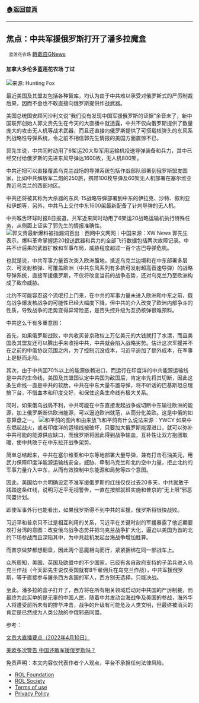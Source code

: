 ###  [:house:返回首頁](https://github.com/ourhimalayas/txt)
---


## 焦点：中共军援俄罗斯打开了潘多拉魔盒
` 蓝莲花农场` [轉載自GNews](https://gnews.org/zh-hans/2325990/)

#### 加拿大多伦多蓝莲花农场 丁过

![](https://assets.gnews.org/wp-content/uploads/2022/04/截屏2022-04-11-上午8.26.55.png)来源: Hunting Fox

最近美国及其盟友包括各种智库，均认为由于中共难以承受对俄罗斯式的严厉制裁后果，因而不会也不敢直接向俄罗斯提供作战武器。

美国总统国安顾问沙利文说“我们没有发现中国军援俄罗斯的证据”余音未了，新中国联邦创始人郭文贵先生在今天的大直播中就透露，中共不仅向俄罗斯提供了数量庞大的攻击无人机等战术武器，而且还直接向俄罗斯提供了可搭载核弹头的东风系列战略性导弹系统，令之前不相信郭先生情报的美国方面震惊不已。

郭先生说，中共同时动用了6架运20大型军用运输机投送导弹装备和兵力，其中已经交付给俄罗斯的先进东风导弹达1600枚，无人机800架。

中共还把可以直接覆盖乌克兰战场的导弹系统包括作战部队部署到俄罗斯盟友国家，比如中共解放军二炮的250旅，携带100枚导弹及60架无人机部署在塞尔维亚靠近乌克兰的西部地区。

中共还将被其称为大杀器的东风-15战略导弹部署到中东的伊拉克、沙特、叙利亚和伊朗等，另外，中共马上交付中东1600架最新配备了针刺导弹的无人机。

中共喉舌环球时报8日报道，共军近来同时动用了6架运20战略运输机执行特殊任务，从侧面上证实了郭先生的情报准确性。
![郭文贵最新爆料被指漏洞百出｜西网中文网网｜中国](https://pic2.dwnews.net/20171015/26fb10ec8d919559c2c7ca7455b6960f_w.jpg)来源：XW News
郭先生表示，爆料革命掌握运20投送武器和兵力的全部飞行数据包括两次故障记录。中共不计后果的武器扩散和军事布局，威胁程度超过一百个古巴导弹危机。

也就是说，中共军事力量首次突入欧洲腹地，抵近乌克兰边境和在中东部署多层次、可发射核弹、可覆盖欧洲（中共东风系列有多款可发射超高音速导弹）的战略导弹系统，直接军援俄罗斯，不仅将改变当前的战争态势，还对乌克兰乃至欧洲构成了致命威胁。

北约不可能容忍这个流氓打上门来，在中共的军事力量未进入欧洲和中东之前，俄乌战争爆发核战争的可能性已经大幅度下降，但中共的介入改变了欧洲内部争斗的性质，导致战争的走势变得异常险恶，是否失控升级为互扔核弹很难预料。

中共这么干有多重意图：

首先，如果俄罗斯战败，中共收买普京政权上万亿美元的大钱就打了水漂，而且美国及其盟友还可以腾出手来收拾中共，中共就会陷入战略劣势。估计这次军援并不在之前的中俄协议范围之内，为了控制沉没成本，习近平追加了额外成本，在军事上是挺而走险。

其次，由于中共囯70%以上的能源依赖进口，而运行在印度洋的中共能源运输线是中共的生命线，美国及其盟国认定中共国为敌国后，肯定率先将其切断，因此这条生命线一直是中共的软肋，中共在中东大量布置导弹，将不听话的巴基斯坦总理搞下台，不惜血本和印度交好，和保住这条生命线有极大关系。

同时，如果俄乌战局不利，中共可能在中东直接发起战争或切断中东输往欧洲的能源，加上俄罗斯断供欧洲能源，可以逼迫欧洲就范，从而分化美欧。这是中俄的如意算盘之一。
![和平鸽的图片和由来放飞和平鸽有什么说法](http://www.ywcy.net/uploads/allimg/200716/1-200G6120346.jpg)来源：YWCY
如果中东燃起战火，或者印度洋的运输线被破坏，只要加大俄罗斯能源进口，就可以弥补中共可能的能源供应缺口，而俄罗斯将因此得到战争输血，互补性让双方抱团取暖，使中共敢于在中东拉开战争架势。

简单总结起来，中共在塞尔维亚和中东等地部署大量导弹，兼有打击石油美元，用武力保障印度洋能源运输线安全，威胁、牵制乌克兰和北约空中力量，拒止北约的军事力量介入中东，从而有效控制中东能源和局势等四个意图。

因此，美国给中共明确设定不准军援俄罗斯的红线仅仅过去20多天，中共就敢于践踏这条红线，说明习近平无视警告，一直在按部就班实施和普京的“无上限”邪恶同盟计划。

即使军事外行也能看出，如果俄罗斯得不到中共的军援，俄罗斯将很快战败。

习近平和普京只不过是相互利用的关系，习近平在关键时刻的军援暴露了他近期要攻打台湾的意图：改变俄乌战争态势并把乌克兰战争扩大化，逼迫以美国为首的北约下场参战而且深陷其中，为中共趁机发起台海战争增加胜算。

而普京做梦都想翻盘，因此两个恶魔相向而行，紧紧捆绑在同一部战车上。

众所周知，美国、英国及欧盟中的不少国家，已经有各自政府支持的子弟兵进入乌克兰作战（今天郭先生说仅英国就有8千雇佣兵在乌克兰作战），中共军援俄罗斯，等于直接参与屠杀西方各国的军人，西方别无选择，只能决战。

至此，潘多拉的盒子打开了，西方将在所有相关领域启动对中共国的严厉制裁，而最终为此买单的是无辜的中国人民，随着中共发动台海战争及美国的参战，海外华人将遭受前所未有的排华冲击，战争的升级有可能危及人类文明，但最终被消灭的肯定是已然成为人类公敌的中俄邪恶同盟。

参考：

[文贵大直播要点（2022年4月10日）](https://gnews.org/zh-hans/2323599/)

[美欧多次警告 中国还敢军援俄罗斯吗？](https://www.voachinese.com/a/will-china-send-military-assistance-to-russia-20220322/6497090.html)

 

免责声明：本文内容仅代表作者个人观点，平台不承担任何法律风险。

- [ROL Foundation](https://rolfoundation.org/)
- [ROL Society](https://rolsociety.org/)
- [Terms of use](https://gnews.org/terms-of-use-3/)
- [Privacy Policy](https://gnews.org/privacy-policy/)
